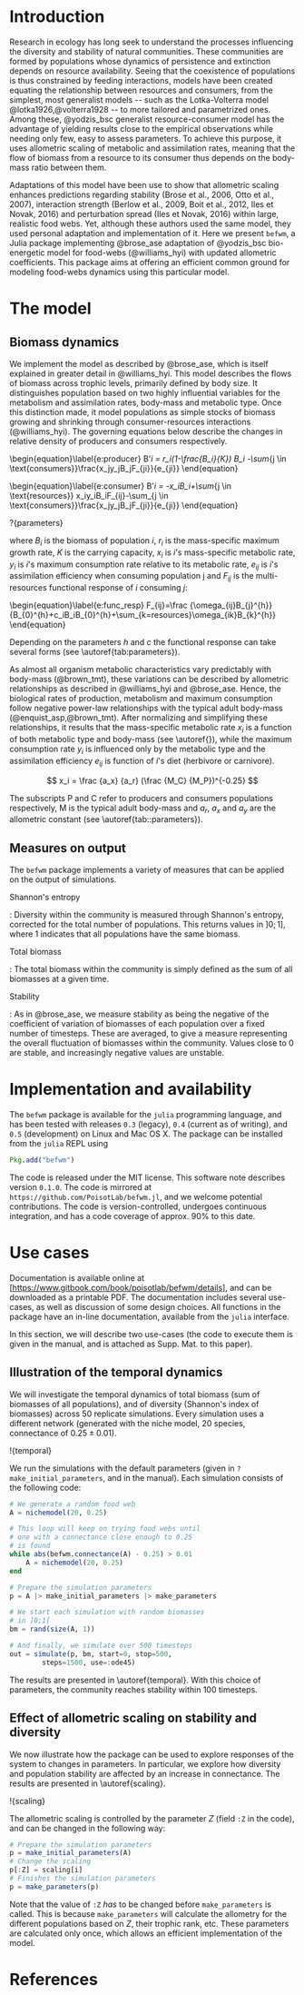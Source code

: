# Introduction

Research in ecology has long seek to understand the processes influencing the
diversity and stability of natural communities. These communities are formed by
populations whose dynamics of persistence and extinction depends on resource
availability. Seeing that the coexistence of populations is thus constrained by
feeding interactions, models have been created equating the relationship between
resources and consumers, from the simplest, most generalist models -- such as
the Lotka-Volterra model @lotka1926,@volterra1928 -- to more tailored and
parametrized ones. Among these, @yodzis_bsc generalist resource-consumer model
has the advantage of yielding results close to the empirical observations while
needing only few, easy to assess parameters. To achieve this purpose, it uses
allometric scaling of metabolic and assimilation rates, meaning that the flow of
biomass from a resource to its consumer thus depends on the body-mass ratio
between them.

Adaptations of this model have been use to show that allometric scaling enhances
predictions regarding stability (Brose et al., 2006, Otto et al., 2007),
interaction strength (Berlow et al., 2009, Boit et al., 2012, Iles et Novak, 2016)
and perturbation spread (Iles et Novak, 2016) within large, realistic food
webs. Yet, although these authors used the same model, they used personal
adaptation and implementation of it. Here we present `befwm`, a Julia package
implementing @brose_ase adaptation of @yodzis_bsc bio-energetic model for
food-webs (@williams_hyi) with updated allometric coefficients. This package
aims at offering an efficient common ground for modeling food-webs dynamics
using this particular model.

# The model

## Biomass dynamics

We implement the model as described by @brose_ase, which is itself explained in
greater detail in @williams_hyi. This model describes the flows of biomass
across trophic levels, primarily defined by body size. It distinguishes
population based on two highly influential variables for the metabolism and
assimilation rates, body-mass and metabolic type. Once this distinction made, it
model populations as simple stocks of biomass growing and shrinking through
consumer-resources interactions (@williams_hyi). The governing equations below
describe the changes in relative density of producers and consumers
respectively.

\begin{equation}\label{e:producer}
B'_i = r_i(1-\frac{B_i}{K}) B_i -\sum_{j \in \text{consumers}}\frac{x_jy_jB_jF_{ji}}{e_{ji}}
\end{equation}

\begin{equation}\label{e:consumer}
B'_i = -x_iB_i+\sum_{j \in \text{resources}} x_iy_iB_iF_{ij}-\sum_{j \in \text{consumers}}\frac{x_jy_jB_jF_{ji}}{e_{ji}}
\end{equation}

?{parameters}

where $B_i$ is the biomass of population $i$, $r_i$ is the mass-specific
maximum growth rate, $K$ is the carrying capacity, $x_i$ is $i$'s mass-specific
metabolic rate, $y_i$ is $i$'s maximum consumption rate relative to its
metabolic rate, $e_{ij}$ is $i$'s assimilation efficiency when consuming
population j and $F_{ij}$ is the multi-resources functional response of $i$
consuming $j$:

\begin{equation}\label{e:func_resp}
F_{ij}=\frac {\omega_{ij}B_{j}^{h}}{B_{0}^{h}+c_iB_iB_{0}^{h}+\sum_{k=resources}\omega_{ik}B_{k}^{h}}
\end{equation}

Depending on the parameters $h$ and $c$ the functional response can take several
forms (see \autoref{tab:parameters}).

As almost all organism metabolic characteristics vary predictably with body-mass
(@brown_tmt), these variations can be described by allometric relationships as
described in @williams_hyi and @brose_ase. Hence, the biological rates of
production, metabolism and maximum consumption follow negative power-law
relationships with the typical adult body-mass (@enquist_asp,@brown_tmt). After
normalizing and simplifying these relationships, it results that the
mass-specific metabolic rate $x_i$ is a function of both metabolic type and
body-mass (see \autoref{}), while the maximum consumption rate $y_i$ is
influenced only by the metabolic type and the assimilation efficiency $e_{ij}$
is function of $i$'s diet (herbivore or carnivore).

$$
x_i = \frac {a_x} {a_r} (\frac {M_C} {M_P})^{-0.25}
$$

The subscripts P and C refer to producers and consumers populations
respectively, M is the typical adult body-mass and $a_r$, $a_x$ and $a_y$ are
the allometric constant (see \autoref{tab::parameters}).


## Measures on output

The `befwm` package implements a variety of measures that can be applied on
the output of simulations.

Shannon's entropy

: Diversity within the community is measured through
  Shannon's entropy, corrected for the total number of populations. This
  returns values in $]0;1]$, where $1$ indicates that all populations have
  the same biomass.

Total biomass

: The total biomass within the community is simply defined as the sum of
  all biomasses at a given time.

Stability

: As in @brose_ase, we measure stability as being the negative of the
  coefficient of variation of biomasses of each population over a fixed
  number of timesteps. These are averaged, to give a measure representing
  the overall fluctuation of biomasses within the community. Values close
  to 0 are stable, and increasingly negative values are unstable.

# Implementation and availability

The `befwm` package is available for the `julia` programming language, and
has been tested with releases `0.3` (legacy), `0.4` (current as of writing),
and `0.5` (development) on Linux and Mac OS X. The package can be installed
from the `julia` REPL using

~~~ julia
Pkg.add("befwm")
~~~

The code is released under the MIT license. This software
note describes version `0.1.0`. The code is mirrored at
`https://github.com/PoisotLab/befwm.jl`, and we welcome potential
contributions. The code is version-controlled, undergoes continuous
integration, and has a code coverage of approx. 90% to this date.

# Use cases

Documentation is available online at
[https://www.gitbook.com/book/poisotlab/befwm/details], and can be downloaded
as a printable PDF. The documentation includes several use-cases, as well
as discussion of some design choices. All functions in the package have an
in-line documentation, available from the `julia` interface.

[https://www.gitbook.com/book/poisotlab/befwm/details]: https://www.gitbook.com/book/poisotlab/befwm/details

In this section, we will describe two use-cases (the code to execute them
is given in the manual, and is attached as Supp. Mat. to this paper).

## Illustration of the temporal dynamics

We will investigate the temporal dynamics of total biomass (sum of biomasses
of all populations), and of diversity (Shannon's index of biomasses) across
50 replicate simulations. Every simulation uses a different network (generated
with the niche model, 20 species, connectance of $0.25 \pm 0.01$).

!{temporal}

We run the simulations with the default parameters (given in
`?make_initial_parameters`, and in the manual). Each simulation consists of
the following code:

~~~ julia
# We generate a random food web
A = nichemodel(20, 0.25)

# This loop will keep on trying food webs until
# one with a connectance close enough to 0.25
# is found
while abs(befwm.connectance(A) - 0.25) > 0.01
    A = nichemodel(20, 0.25)
end

# Prepare the simulation parameters
p = A |> make_initial_parameters |> make_parameters

# We start each simulation with random biomasses
# in ]0;1[
bm = rand(size(A, 1))

# And finally, we simulate over 500 timesteps
out = simulate(p, bm, start=0, stop=500,
        steps=1500, use=:ode45)
~~~

The results are presented in \autoref{temporal}. With this choice of
parameters, the community reaches stability within 100 timesteps.

## Effect of allometric scaling on stability and diversity

We now illustrate how the package can be used to explore responses of the
system to changes in parameters. In particular, we explore how diversity
and population stability are affected by an increase in connectance. The
results are presented in \autoref{scaling}.

!{scaling}

The allometric scaling is controlled by the parameter $Z$ (field `:Z` in
the code), and can be changed in the following way:

~~~ julia
# Prepare the simulation parameters
p = make_initial_parameters(A)
# Change the scaling
p[:Z] = scaling[i]
# Finishes the simulation parameters
p = make_parameters(p)
~~~

Note that the value of `:Z` *has* to be changed before `make_parameters`
is called. This is because `make_parameters` will calculate the allometry
for the different populations based on $Z$, their trophic rank, etc. These
parameters are calculated only once, which allows an efficient implementation
of the model.

# References
